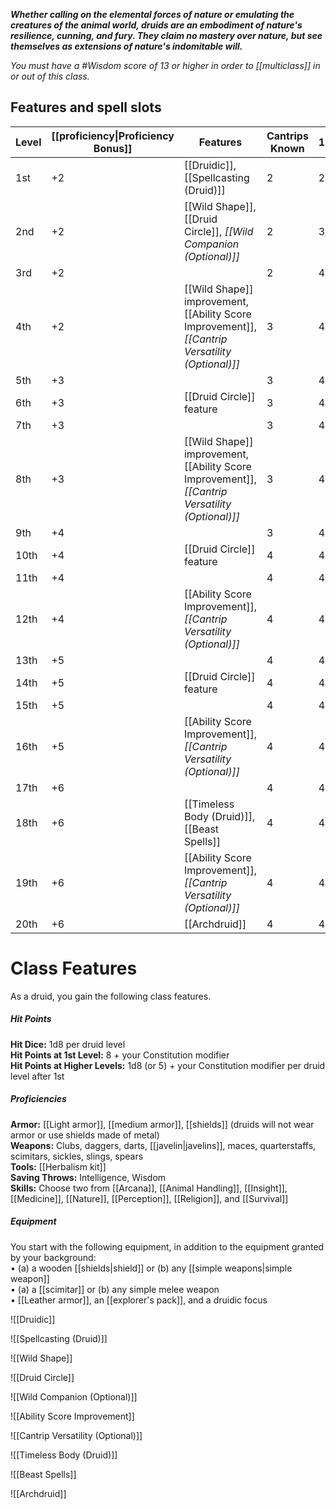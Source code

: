 **_Whether calling on the elemental forces of nature or emulating the creatures of the animal world, druids are an embodiment of nature's resilience, cunning, and fury. They claim no mastery over nature, but see themselves as extensions of nature's indomitable will._**

_You must have a #Wisdom score of 13 or higher in order to [[multiclass]] in or out of this class._

## Features and spell slots

| Level | [[proficiency\|Proficiency Bonus]] | Features                                                                                        | Cantrips Known | 1st | 2nd | 3rd | 4th | 5th | 6th | 7th | 8th | 9th |     |
| ----- | ---------------------------------- | ----------------------------------------------------------------------------------------------- | -------------- | --- | --- | --- | --- | --- | --- | --- | --- | --- | --- |
| 1st   | +2                                 | [[Druidic]], [[Spellcasting (Druid)]]                                                               | 2              | 2   | -   | -   | -   | -   | -   | -   | -   | -   |     |
| 2nd   | +2                                 | [[Wild Shape]], [[Druid Circle]], _[[Wild Companion (Optional)]]_                               | 2              | 3   | -   | -   | -   | -   | -   | -   | -   | -   |     |
| 3rd   | +2                                 |                                                                                                 | 2              | 4   | 2   | -   | -   | -   | -   | -   | -   | -   |     |
| 4th   | +2                                 | [[Wild Shape]] improvement, [[Ability Score Improvement]], _[[Cantrip Versatility (Optional)]]_ | 3              | 4   | 3   | -   | -   | -   | -   | -   | -   | -   |     |
| 5th   | +3                                 |                                                                                                 | 3              | 4   | 3   | 2   | -   | -   | -   | -   | -   | -   |     |
| 6th   | +3                                 | [[Druid Circle]] feature                                                                        | 3              | 4   | 3   | 3   | -   | -   | -   | -   | -   | -   |     |
| 7th   | +3                                 |                                                                                                 | 3              | 4   | 3   | 3   | 1   | -   | -   | -   | -   | -   |     |
| 8th   | +3                                 | [[Wild Shape]] improvement, [[Ability Score Improvement]], _[[Cantrip Versatility (Optional)]]_ | 3              | 4   | 3   | 3   | 2   | -   | -   | -   | -   | -   |     |
| 9th   | +4                                 |                                                                                                 | 3              | 4   | 3   | 3   | 3   | 1   | -   | -   | -   | -   |     |
| 10th  | +4                                 | [[Druid Circle]] feature                                                                        | 4              | 4   | 3   | 3   | 3   | 2   | -   | -   | -   | -   |     |
| 11th  | +4                                 |                                                                                                 | 4              | 4   | 3   | 3   | 3   | 2   | 1   | -   | -   | -   |     |
| 12th  | +4                                 | [[Ability Score Improvement]], _[[Cantrip Versatility (Optional)]]_                             | 4              | 4   | 3   | 3   | 3   | 2   | 1   | -   | -   | -   |     |
| 13th  | +5                                 |                                                                                                 | 4              | 4   | 3   | 3   | 3   | 2   | 1   | 1   | -   | -   |     |
| 14th  | +5                                 | [[Druid Circle]] feature                                                                        | 4              | 4   | 3   | 3   | 3   | 2   | 1   | 1   | -   | -   |     |
| 15th  | +5                                 |                                                                                                 | 4              | 4   | 3   | 3   | 3   | 2   | 1   | 1   | 1   | -   |     |
| 16th  | +5                                 | [[Ability Score Improvement]], _[[Cantrip Versatility (Optional)]]_                             | 4              | 4   | 3   | 3   | 3   | 2   | 1   | 1   | 1   | -   |     |
| 17th  | +6                                 |                                                                                                 | 4              | 4   | 3   | 3   | 3   | 2   | 1   | 1   | 1   | 1   |     |
| 18th  | +6                                 | [[Timeless Body (Druid)]], [[Beast Spells]]                                                     | 4              | 4   | 3   | 3   | 3   | 3   | 1   | 1   | 1   | 1   |     |
| 19th  | +6                                 | [[Ability Score Improvement]], _[[Cantrip Versatility (Optional)]]_                             | 4              | 4   | 3   | 3   | 3   | 3   | 2   | 1   | 1   | 1   |     |
| 20th  | +6                                 | [[Archdruid]]                                                                                   | 4              | 4   | 3   | 3   | 3   | 3   | 2   | 2   | 1   | 1   |     |

# Class Features

As a druid, you gain the following class features.

##### Hit Points
**Hit Dice:** 1d8 per druid level  
**Hit Points at 1st Level:** 8 + your Constitution modifier  
**Hit Points at Higher Levels:** 1d8 (or 5) + your Constitution modifier per druid level after 1st

##### Proficiencies
**Armor:** [[Light armor]], [[medium armor]], [[shields]] (druids will not wear armor or use shields made of metal)  
**Weapons:** Clubs, daggers, darts, [[javelin|javelins]], maces, quarterstaffs, scimitars, sickles, slings, spears  
**Tools:** [[Herbalism kit]]  
**Saving Throws:** Intelligence, Wisdom  
**Skills:** Choose two from [[Arcana]], [[Animal Handling]], [[Insight]], [[Medicine]], [[Nature]], [[Perception]], [[Religion]], and [[Survival]]

##### Equipment
You start with the following equipment, in addition to the equipment granted by your background:  
• (a) a wooden [[shields|shield]] or (b) any [[simple weapons|simple weapon]]  
• (a) a [[scimitar]] or (b) any simple melee weapon  
• [[Leather armor]], an [[explorer's pack]], and a druidic focus

![[Druidic]]

![[Spellcasting (Druid)]]

![[Wild Shape]]

![[Druid Circle]]

![[Wild Companion (Optional)]]

![[Ability Score Improvement]]

![[Cantrip Versatility (Optional)]]

![[Timeless Body (Druid)]]

![[Beast Spells]]


![[Archdruid]]